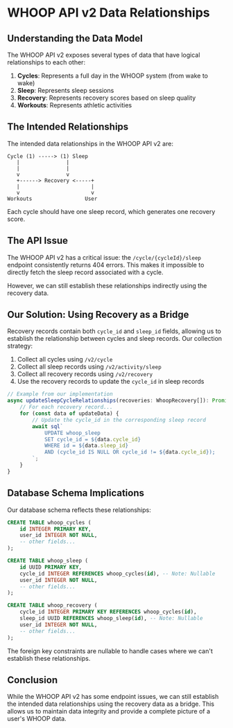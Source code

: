 # WHOOP API v2 Data Relationships

## Understanding the Data Model

The WHOOP API v2 exposes several types of data that have logical relationships to each other:

1. **Cycles**: Represents a full day in the WHOOP system (from wake to wake)
2. **Sleep**: Represents sleep sessions
3. **Recovery**: Represents recovery scores based on sleep quality
4. **Workouts**: Represents athletic activities

## The Intended Relationships

The intended data relationships in the WHOOP API v2 are:

```
Cycle (1) -----> (1) Sleep
   |               |
   |               |
   v               v
   +------> Recovery <-----+
   |                       |
   v                       v
Workouts                 User
```

Each cycle should have one sleep record, which generates one recovery score.

## The API Issue

The WHOOP API v2 has a critical issue: the `/cycle/{cycleId}/sleep` endpoint consistently returns 404 errors. This makes it impossible to directly fetch the sleep record associated with a cycle.

However, we can still establish these relationships indirectly using the recovery data.

## Our Solution: Using Recovery as a Bridge

Recovery records contain both `cycle_id` and `sleep_id` fields, allowing us to establish the relationship between cycles and sleep records. Our collection strategy:

1. Collect all cycles using `/v2/cycle`
2. Collect all sleep records using `/v2/activity/sleep`
3. Collect all recovery records using `/v2/recovery`
4. Use the recovery records to update the `cycle_id` in sleep records

```typescript
// Example from our implementation
async updateSleepCycleRelationships(recoveries: WhoopRecovery[]): Promise<void> {
    // For each recovery record...
    for (const data of updateData) {
        // Update the cycle_id in the corresponding sleep record
        await sql`
            UPDATE whoop_sleep
            SET cycle_id = ${data.cycle_id}
            WHERE id = ${data.sleep_id}
            AND (cycle_id IS NULL OR cycle_id != ${data.cycle_id});
        `;
    }
}
```

## Database Schema Implications

Our database schema reflects these relationships:

```sql
CREATE TABLE whoop_cycles (
    id INTEGER PRIMARY KEY,
    user_id INTEGER NOT NULL,
    -- other fields...
);

CREATE TABLE whoop_sleep (
    id UUID PRIMARY KEY,
    cycle_id INTEGER REFERENCES whoop_cycles(id), -- Note: Nullable
    user_id INTEGER NOT NULL,
    -- other fields...
);

CREATE TABLE whoop_recovery (
    cycle_id INTEGER PRIMARY KEY REFERENCES whoop_cycles(id),
    sleep_id UUID REFERENCES whoop_sleep(id), -- Note: Nullable
    user_id INTEGER NOT NULL,
    -- other fields...
);
```

The foreign key constraints are nullable to handle cases where we can't establish these relationships.

## Conclusion

While the WHOOP API v2 has some endpoint issues, we can still establish the intended data relationships using the recovery data as a bridge. This allows us to maintain data integrity and provide a complete picture of a user's WHOOP data.
